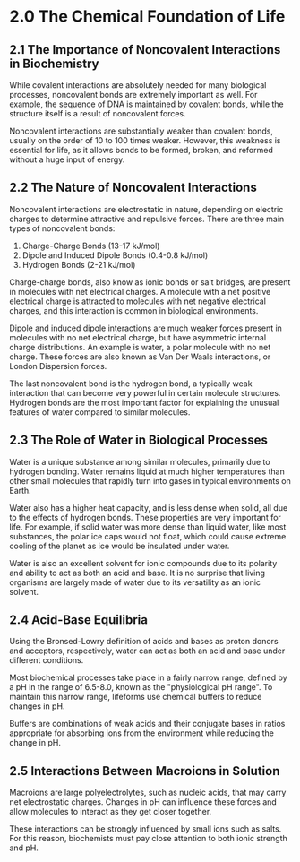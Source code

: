 # 2.0 The Chemical Foundation of Life

## 2.1 The Importance of Noncovalent Interactions in Biochemistry

While covalent interactions are absolutely needed for many biological processes, noncovalent bonds are extremely important as well. For example, the sequence of DNA is maintained by covalent bonds, while the structure itself is a result of noncovalent forces.

Noncovalent interactions are substantially weaker than covalent bonds, usually on the order of 10 to 100 times weaker. However, this weakness is essential for life, as it allows bonds to be formed, broken, and reformed without a huge input of energy.

## 2.2 The Nature of Noncovalent Interactions

Noncovalent interactions are electrostatic in nature, depending on electric charges to determine attractive and repulsive forces. There are three main types of noncovalent bonds:

1.  Charge-Charge Bonds (13-17 kJ/mol)
2.  Dipole and Induced Dipole Bonds (0.4-0.8 kJ/mol)
3.  Hydrogen Bonds (2-21 kJ/mol)

Charge-charge bonds, also know as ionic bonds or salt bridges, are present in molecules with net electrical charges. A molecule with a net positive electrical charge is attracted to molecules with net negative electrical charges, and this interaction is common in biological environments.

Dipole and induced dipole interactions are much weaker forces present in molecules with no net electrical charge, but have asymmetric internal charge distributions. An example is water, a polar molecule with no net charge. These forces are also known as Van Der Waals interactions, or London Dispersion forces.

The last noncovalent bond is the hydrogen bond, a typically weak interaction that can become very powerful in certain molecule structures. Hydrogen bonds are the most important factor for explaining the unusual features of water compared to similar molecules.

## 2.3 The Role of Water in Biological Processes

Water is a unique substance among similar molecules, primarily due to hydrogen bonding. Water remains liquid at much higher temperatures than other small molecules that rapidly turn into gases in typical environments on Earth.

Water also has a higher heat capacity, and is less dense when solid, all due to the effects of hydrogen bonds. These properties are very important for life. For example, if solid water was more dense than liquid water, like most substances, the polar ice caps would not float, which could cause extreme cooling of the planet as ice would be insulated under water.

Water is also an excellent solvent for ionic compounds due to its polarity and ability to act as both an acid and base. It is no surprise that living organisms are largely made of water due to its versatility as an ionic solvent.

## 2.4 Acid-Base Equilibria

Using the Bronsed-Lowry definition of acids and bases as proton donors and acceptors, respectively, water can act as both an acid and base under different conditions.

Most biochemical processes take place in a fairly narrow range, defined by a pH in the range of 6.5-8.0, known as the "physiological pH range". To maintain this narrow range, lifeforms use chemical buffers to reduce changes in pH.

Buffers are combinations of weak acids and their conjugate bases in ratios appropriate for absorbing ions from the environment while reducing the change in pH.

## 2.5 Interactions Between Macroions in Solution

Macroions are large polyelectrolytes, such as nucleic acids, that may carry net electrostatic charges. Changes in pH can influence these forces and allow molecules to interact as they get closer together.

These interactions can be strongly influenced by small ions such as salts. For this reason, biochemists must pay close attention to both ionic strength and pH.
